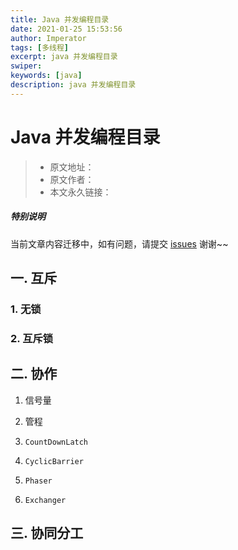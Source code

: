 ```yaml
---
title: Java 并发编程目录
date: 2021-01-25 15:53:56
author: Imperator
tags: [多线程]
excerpt: java 并发编程目录
swiper:
keywords: [java]
description: java 并发编程目录
---
```


# Java 并发编程目录

> * 原文地址：[]()
> * 原文作者：[]()
> * 本文永久链接：[]()

##### **特别说明**

当前文章内容迁移中，如有问题，请提交 [issues](https://github.com/Starrier/starrier.github.io/issues) 谢谢~~

## 一. 互斥

### 1. 无锁

### 2. 互斥锁





## 二. 协作

1. 信号量

2. 管程

3. `CountDownLatch`

4. `CyclicBarrier`

5. `Phaser`

6. `Exchanger`

## 三. 协同分工


